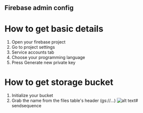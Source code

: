 
## Firebase admin config
# How to get basic details
1. Open your firebase project
2. Go to project settings
3. Service accounts tab
4. Choose your programming language
5. Press Generate new private key

# How to get storage bucket
1. Initialize your bucket
2. Grab the name from the files table's header (gs://...)
![alt text](image.png)# sendsequence
